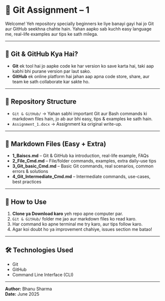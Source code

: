 # 📘 Git Assignment – 1

Welcome! Yeh repository specially beginners ke liye banayi gayi hai jo Git aur GitHub seekhna chahte hain. Yahan aapko sab kuchh easy language me, real-life examples aur tips ke sath milega.

---

## 🤔 Git & GitHub Kya Hai?
- **Git** ek tool hai jo aapke code ke har version ko save karta hai, taki aap kabhi bhi purane version par laut sako.
- **GitHub** ek online platform hai jahan aap apna code store, share, aur team ke sath collaborate kar sakte ho.

---

## 📂 Repository Structure

* `Git & GitHub/` → Yahan sabhi important Git aur Bash commands ki markdown files hain, jo ab aur bhi easy, tips & examples ke sath hain.
* `Assignment_1.docx` → Assignment ka original write-up.

---

## 📑 Markdown Files (Easy + Extra)
- **1_Baiscs.md** – Git & GitHub ka introduction, real-life example, FAQs
- **2_File_Cmd.md** – File/folder commands, examples, extra daily-use tips
- **3_Git_basic_Cmd.md** – Basic Git commands, real scenarios, common errors & solutions
- **4_Git_Intermediate_Cmd.md** – Intermediate commands, use-cases, best practices

---

## 🚀 How to Use
1. **Clone ya Download karo** yeh repo apne computer par.
2. `Git & GitHub/` folder me jao aur markdown files ko read karo.
3. Har command ko apne terminal me try karo, aur tips follow karo.
4. Agar koi doubt ho ya improvement chahiye, issues section me batao!

---

## 🛠 Technologies Used
* Git
* GitHub
* Command Line Interface (CLI)

---

**Author:** Bhanu Sharma  
**Date:** June 2025
